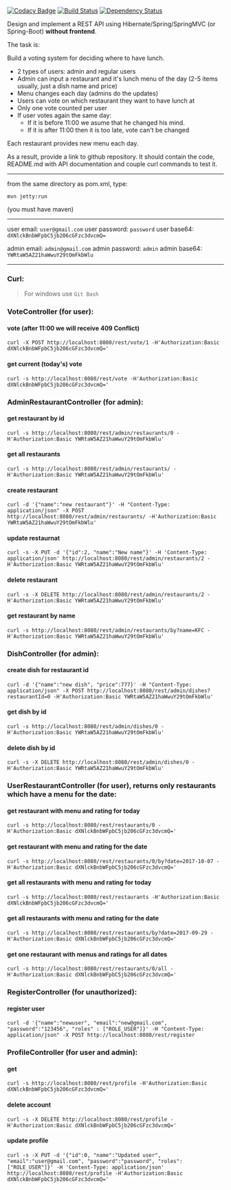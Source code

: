 [![Codacy Badge](https://api.codacy.com/project/badge/Grade/b76156f45d66430a9b6d9cfd97026f85)](https://www.codacy.com/app/vlad-kucher/RestaurantVoting?utm_source=github.com&amp;utm_medium=referral&amp;utm_content=vlad-kucher/RestaurantVoting&amp;utm_campaign=Badge_Grade)
[![Build Status](https://travis-ci.org/vlad-kucher/RestaurantVoting.svg?branch=master)](https://travis-ci.org/vlad-kucher/RestaurantVoting)
[![Dependency Status](https://www.versioneye.com/user/projects/59d978d815f0d7004b3e737c/badge.svg?style=flat-square)](https://www.versioneye.com/user/projects/59d978d815f0d7004b3e737c)

Design and implement a REST API using Hibernate/Spring/SpringMVC (or Spring-Boot) **without frontend**.

The task is:

Build a voting system for deciding where to have lunch.

 * 2 types of users: admin and regular users
 * Admin can input a restaurant and it's lunch menu of the day (2-5 items usually, just a dish name and price)
 * Menu changes each day (admins do the updates)
 * Users can vote on which restaurant they want to have lunch at
 * Only one vote counted per user
 * If user votes again the same day:
    - If it is before 11:00 we asume that he changed his mind.
    - If it is after 11:00 then it is too late, vote can't be changed

Each restaurant provides new menu each day.

As a result, provide a link to github repository. It should contain the code, README.md with API documentation and couple curl commands to test it.

-----------------------------

from the same directory as pom.xml, type:

`mvn jetty:run`

(you must have maven)

-----------------------------

user email: `user@gmail.com`
user password: `password`
user base64: `dXNlckBnbWFpbC5jb206cGFzc3dvcmQ=`

admin email: `admin@gmail.com`
admin password: `admin`
admin base64: `YWRtaW5AZ21haWwuY29tOmFkbWlu`

-----------------------------

### Curl:
> For windows use `Git Bash`


### VoteController (for user):

#### vote (after 11:00 we will receive 409 Conflict)
`curl -X POST http://localhost:8080/rest/vote/1 -H'Authorization:Basic dXNlckBnbWFpbC5jb206cGFzc3dvcmQ='`

#### get current (today's) vote
`curl -s http://localhost:8080/rest/vote -H'Authorization:Basic dXNlckBnbWFpbC5jb206cGFzc3dvcmQ='`


### AdminRestaurantController (for admin):

#### get restaurant by id
`curl -s http://localhost:8080/rest/admin/restaurants/0 -H'Authorization:Basic YWRtaW5AZ21haWwuY29tOmFkbWlu'`

#### get all restaurants
`curl -s http://localhost:8080/rest/admin/restaurants/ -H'Authorization:Basic YWRtaW5AZ21haWwuY29tOmFkbWlu'`

#### create restaurant
`curl -d '{"name":"new restaurant"}' -H "Content-Type: application/json" -X POST http://localhost:8080/rest/admin/restaurants/ -H'Authorization:Basic YWRtaW5AZ21haWwuY29tOmFkbWlu'`

#### update restaurnat
`curl -s -X PUT -d '{"id":2, "name":"New name"}' -H 'Content-Type: application/json' http://localhost:8080/rest/admin/restaurants/2 -H'Authorization:Basic YWRtaW5AZ21haWwuY29tOmFkbWlu'`

#### delete restaurant
`curl -s -X DELETE http://localhost:8080/rest/admin/restaurants/2 -H'Authorization:Basic YWRtaW5AZ21haWwuY29tOmFkbWlu'`

#### get restaurant by name
`curl -s http://localhost:8080/rest/admin/restaurants/by?name=KFC -H'Authorization:Basic YWRtaW5AZ21haWwuY29tOmFkbWlu'`


### DishController (for admin):

#### create dish for restaurant id
`curl -d '{"name":"new dish", "price":777}' -H "Content-Type: application/json" -X POST http://localhost:8080/rest/admin/dishes?restaurantId=0 -H'Authorization:Basic YWRtaW5AZ21haWwuY29tOmFkbWlu'`

#### get dish by id
`curl -s http://localhost:8080/rest/admin/dishes/0 -H'Authorization:Basic YWRtaW5AZ21haWwuY29tOmFkbWlu'`

#### delete dish by id
`curl -s -X DELETE http://localhost:8080/rest/admin/dishes/0 -H'Authorization:Basic YWRtaW5AZ21haWwuY29tOmFkbWlu'`


### UserRestaurantController (for user), returns only restaurants which have a menu for the date:

#### get restaurant with menu and rating for today
`curl -s http://localhost:8080/rest/restaurants/0 -H'Authorization:Basic dXNlckBnbWFpbC5jb206cGFzc3dvcmQ='`

#### get restaurant with menu and rating for the date
`curl -s http://localhost:8080/rest/restaurants/0/by?date=2017-10-07 -H'Authorization:Basic dXNlckBnbWFpbC5jb206cGFzc3dvcmQ='`

#### get all restaurants with menu and rating for today
`curl -s http://localhost:8080/rest/restaurants -H'Authorization:Basic dXNlckBnbWFpbC5jb206cGFzc3dvcmQ='`

#### get all restaurants with menu and rating for the date
`curl -s http://localhost:8080/rest/restaurants/by?date=2017-09-29 -H'Authorization:Basic dXNlckBnbWFpbC5jb206cGFzc3dvcmQ='`

#### get one restaurant with menus and ratings for all dates
`curl -s http://localhost:8080/rest/restaurants/0/all -H'Authorization:Basic dXNlckBnbWFpbC5jb206cGFzc3dvcmQ='`


### RegisterController (for unauthorized):

#### register user
`curl -d '{"name":"newuser", "email":"new@gmail.com", "password":"123456", "roles" : ["ROLE_USER"]}' -H "Content-Type: application/json" -X POST http://localhost:8080/rest/register`


### ProfileController (for user and admin):

#### get
`curl -s http://localhost:8080/rest/profile -H'Authorization:Basic dXNlckBnbWFpbC5jb206cGFzc3dvcmQ='`

#### delete account
`curl -s -X DELETE http://localhost:8080/rest/profile -H'Authorization:Basic dXNlckBnbWFpbC5jb206cGFzc3dvcmQ='`

#### update profile
`curl -s -X PUT -d '{"id":0, "name":"Updated user", "email":"user@gmail.com", "password":"password", "roles":["ROLE_USER"]}' -H 'Content-Type: application/json' http://localhost:8080/rest/profile -H'Authorization:Basic dXNlckBnbWFpbC5jb206cGFzc3dvcmQ='`
